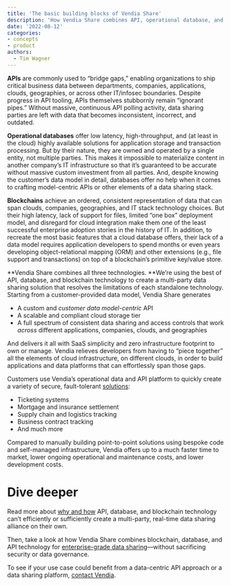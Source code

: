 ```yaml
---
title: 'The basic building blocks of Vendia Share'
description: 'How Vendia Share combines API, operational database, and blockchain technology to resolve the limitations of each and deliver serverless, real-time data sharing at scale'
date: '2022-08-12'
categories:
- concepts
- product
authors:
  - Tim Wagner
---
```

**APIs** are commonly used to “bridge gaps,” enabling organizations to ship critical business data between departments, companies, applications, clouds, geographies, or across other IT/infosec boundaries. Despite progress in API tooling, APIs themselves stubbornly remain “ignorant pipes.” Without massive, continuous API polling activity, data sharing parties are left with data that becomes inconsistent, incorrect, and outdated. 

**Operational databases** offer low latency, high-throughput, and (at least in the cloud) highly available solutions for application storage and transaction processing. But by their nature, they are owned and operated by a single entity, not multiple parties. This makes it impossible to materialize content in another company’s IT infrastructure so that it’s guaranteed to be accurate without massive custom investment from all parties. And, despite knowing the customer’s data model in detail, databases offer no help when it comes to crafting model-centric APIs or other elements of a data sharing stack.

**Blockchains** achieve an ordered, consistent representation of data that can span clouds, companies, geographies, and IT stack technology choices. But their high latency, lack of support for files, limited “one box” deployment model, and disregard for cloud integration make them one of the least successful enterprise adoption stories in the history of IT. In addition, to recreate the most basic features that a cloud database offers, their lack of a data model requires application developers to spend months or even years developing object-relational mapping (ORM) and other extensions (e.g., file support and transactions) on top of a blockchain’s primitive key/value store.

**Vendia Share combines all three technologies. **We’re using the best of API, database, and blockchain technology to create a multi-party data sharing solution that resolves the limitations of each standalone technology. Starting from a customer-provided data model, Vendia Share generates



* A custom and _customer data model-centric_ API
* A scalable and compliant cloud storage tier
* A full spectrum of consistent data sharing and access controls that work _across_ different applications, companies, clouds, and geographies

And delivers it all with SaaS simplicity and zero infrastructure footprint to own or manage. Vendia relieves developers from having to “piece together” all the elements of cloud infrastructure, on different clouds, in order to build applications and data platforms that can effortlessly span those gaps.

Customers use Vendia’s operational data and API platform to quickly create a variety of secure, fault-tolerant [solutions](https://vendia.net/use-cases): 



* Ticketing systems
* Mortgage and insurance settlement
* Supply chain and logistics tracking
* Business contract tracking
* And much more

Compared to manually building point-to-point solutions using bespoke code and self-managed infrastructure, Vendia offers up to a much faster time to market, lower ongoing operational and maintenance costs, and lower development costs.


# Dive deeper

Read more about [why and how](https://www.vendia.net/blog/why-blockchains-databases-api-cannot-standalone-as-it-solutions) API, database, and blockchain technology can’t efficiently or sufficiently create a multi-party, real-time data sharing alliance on their own. 

Then, take a look at how Vendia Share combines blockchain, database, and API technology for [enterprise-grade data sharing](https://vendia.net/blog//venn-diagramming-vendia-share)—without sacrificing security or data governance.

To see if your use case could benefit from a data-centric API approach or a data sharing platform, [contact Vendia](https://www.vendia.net/contact-us).
